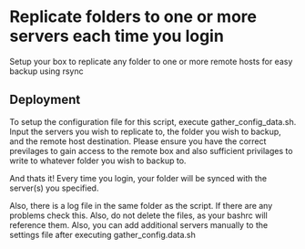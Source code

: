 # Replicate folders to one or more servers each time you login
Setup your box to replicate any folder to one or more remote hosts for easy backup using rsync

## Deployment
To setup the configuration file for this script, execute gather_config_data.sh. Input the servers
you wish to replicate to, the folder you wish to backup, and the remote host destination.
Please ensure you have the correct previlages to gain access to the remote box and also sufficient 
privilages to write to whatever folder you wish to backup to.

And thats it! Every time you login, your folder will be synced with the server(s) you specified.

Also, there is a log file in the same folder as the script. If there are any problems check this.
Also, do not delete the files, as your bashrc will reference them. 
Also, you can add additional servers manually to the settings file after executing gather_config.data.sh
